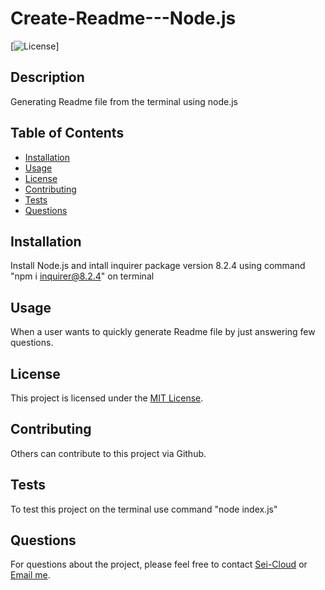# Create-Readme---Node.js

[![License](https://img.shields.io/badge/License-MIT-blue.svg)]

## Description

Generating Readme file from the terminal using node.js

## Table of Contents

- [Installation](#installation)
- [Usage](#usage)
- [License](#license)
- [Contributing](#contributing)
- [Tests](#tests)
- [Questions](#questions)

## Installation

Install Node.js and intall inquirer package version 8.2.4 using command "npm i inquirer@8.2.4" on terminal

## Usage

When a user wants to quickly generate Readme file by just answering few questions.

## License

This project is licensed under the [MIT License](https://opensource.org/licenses/MIT).

## Contributing

Others can contribute to this project via Github.

## Tests

To test this project on the terminal use command "node index.js"

## Questions

For questions about the project, please feel free to contact [Sei-Cloud](https://github.com/Sei-Cloud) or [Email me](mailto:rocketsei.009@gmail.com).

